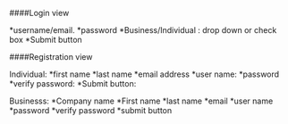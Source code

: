 ####Login view

*username/email.
*password
*Business/Individual : drop down or check box
*Submit button

####Registration view

Individual:
*first name
*last name
*email address
*user name:
*password
*verify password:
*Submit button:

Businesss:
*Company name
*First name
*last name
*email
*user name 
*password
*verify password
*submit button
